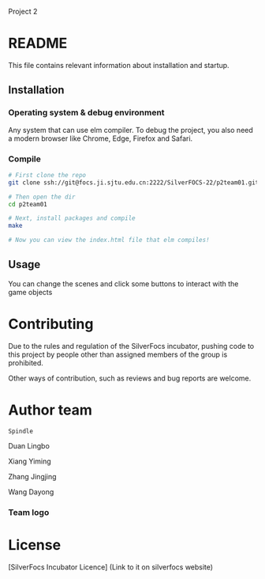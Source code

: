 Project 2

# README

This file contains relevant information about installation and startup.

## Installation

### Operating system & debug environment

Any system that can use elm compiler. To debug the project, you also need a modern browser like Chrome, Edge, Firefox and Safari.

### Compile

```bash
# First clone the repo
git clone ssh://git@focs.ji.sjtu.edu.cn:2222/SilverFOCS-22/p2team01.git

# Then open the dir
cd p2team01

# Next, install packages and compile
make

# Now you can view the index.html file that elm compiles!
```

## Usage

You can change the scenes and click some buttons to interact with the game objects

# Contributing

Due to the rules and regulation of the SilverFocs incubator, pushing code to this project by people other than assigned members of the group is prohibited. 

Other ways of contribution, such as reviews and bug reports are welcome.

# Author team

    Spindle

Duan Lingbo

Xiang Yiming

Zhang Jingjing

Wang Dayong

### Team logo



# License

[SilverFocs Incubator Licence] (Link to it on silverfocs website) 